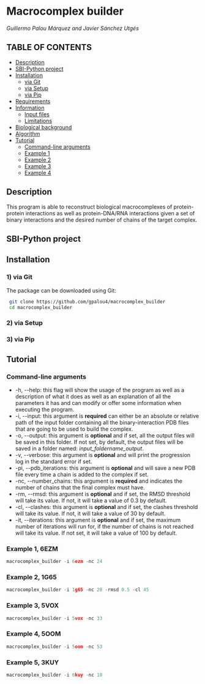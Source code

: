 # Macrocomplex builder
*Guillermo Palou Márquez and Javier Sánchez Utgés*

## **TABLE OF CONTENTS**

<!-- TOC depthFrom:1 depthTo:6 withLinks:1 updateOnSave:1 orderedList:0 -->
- [Description](#description)
- [SBI-Python project](#sbi-python-project)
- [Installation](#installation)
  - [via Git](#1-via-git)
  - [via Setup](#2-via-setup)
  - [via Pip](#3-via-pip)
- [Requirements](#Requirements)
- [Information](#information)
  - [Input files](#input-files)
  - [Limitations](#Limitations)
- [Biological background](#background)
- [Algorithm](#algorithm)
- [Tutorial](#tutorial)
  - [Command-line arguments](#command-line-arguments)
  - [Example 1](#Example-1)
  - [Example 2](#Example-2)
  - [Example 3](#Example-2-with-optimization)
  - [Example 4](#Example-3)
<!-- /TOC -->

## Description
This program is able to reconstruct biological macrocomplexes of protein-protein interactions as well as protein-DNA/RNA interactions given a set of binary interactions and the desired number of chains of the target complex.

## SBI-Python project

## Installation

### **1) via Git**

The package can be downloaded using Git:

 ```bash
  git clone https://github.com/gpalou4/macrocomplex_builder
  cd macrocomplex_builder
 ```

### **2) via Setup**

### **3) via Pip**

## Tutorial

### **Command-line arguments**

  - -h, --help: this flag will show the usage of the program as well as a description of what it does as well as an explanation of all the parameters it has and can modify or offer some information when executing the program.
  - -i, --input: this argument is **required** can either be an absolute or relative path of the input folder containing all the binary-interaction PDB files that are going to be used to build the complex.
  - -o, --output: this argument is **optional** and if set, all the output files will be saved in this folder. If not set, by default, the output files will be saved in a folder named: _input_foldername_output_.
  - -v, --verbose: this argument is **optional** and will print the progression log in the standard error if set.
  - -pi, --pdb_iterations: this argument is **optional** and will save a new PDB file every time a chain is added to the complex if set.
  - -nc, --number_chains: this argument is **required** and indicates the number of chains that the final complex must have.
  - -rm, --rmsd: this argument is **optional** and if set, the RMSD threshold will take its value. If not, it will take a value of 0.3 by default.
  - -cl, --clashes: this argument is **optional** and if set, the clashes threshold will take its value. If not, it will take a value of 30 by default.
  - -it, --iterations: this argument is **optional** and if set, the maximum number of iterations will run for, if the number of chains is not reached will take its value. If not set, it will take a value of 100 by default.

  ### Example 1, 6EZM
  
   ```python
   macrocomplex_builder -i 6ezm -nc 24
 ```
 
   ### Example 2, 1G65
  
   ```python
   macrocomplex_builder -i 1g65 -nc 28 -rmsd 0.5 -cl 45 
 ```
 
   ### Example 3, 5VOX
  
   ```python
   macrocomplex_builder -i 5vox -nc 33 
 ```
 
   ### Example 4, 5OOM
  
   ```python
   macrocomplex_builder -i 5oom -nc 53 
 ```
 
   ### Example 5, 3KUY
  
   ```python
   macrocomplex_builder -i 6kuy -nc 10
 ```